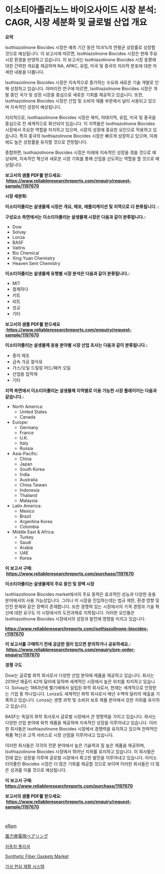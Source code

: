 <p><h1>이소티아졸리노느 바이오사이드 시장 분석: CAGR, 시장 세분화 및 글로벌 산업 개요</h1></p><p><strong>요약</strong></p>
<p><p>Isothiazolinone Biocides 시장은 예측 기간 동안 10.6%의 연평균 성장률로 성장할 것으로 예상됩니다. 이 보고서에 따르면, Isothiazolinone Biocides 시장은 현재 주요 시장 환경을 반영하고 있습니다. 이 보고서는 Isothiazolinone Biocides 시장 동향에 대한 간략한 개요를 제공하며 NA, APAC, 유럽, 미국 및 중국의 지리적 분포에 대한 자세한 내용을 다룹니다.</p><p>Isothiazolinone Biocides 시장은 지속적으로 증가하는 수요와 새로운 기술 개발로 인해 성장하고 있습니다. 아머리컨 연구에 따르면, Isothiazolinone Biocides 시장은 개발 중인 국가 및 성장 시장을 중심으로 새로운 기회를 제공하고 있습니다. 또한, Isothiazolinone Biocides 시장은 산업 및 소비자 제품 부문에서 널리 사용되고 있으며 지속적인 성장이 예상됩니다.</p><p>지리적으로, Isothiazolinone Biocides 시장은 북미, 아태지역, 유럽, 미국 및 중국을 중심으로 전 세계적으로 확산되어 있습니다. 이 지역들은 Isothiazolinone Biocides 시장에서 주요한 역할을 차지하고 있으며, 시장의 성장에 중요한 요인으로 작용하고 있습니다. 특히 중국의 Isothiazolinone Biocides 시장은 빠르게 성장하고 있으며, 미래에도 높은 성장률을 유지할 것으로 전망됩니다.</p><p>종합하면, Isothiazolinone Biocides 시장은 미래에 지속적인 성장을 겪을 것으로 예상되며, 지속적인 혁신과 새로운 시장 기회를 통해 산업을 선도하는 역할을 할 것으로 예상됩니다.</p></p>
<p><strong>보고서의 샘플 PDF를 받으세요: &nbsp;<a href="https://www.reliableresearchreports.com/enquiry/request-sample/1197670">https://www.reliableresearchreports.com/enquiry/request-sample/1197670</a></strong></p>
<p><strong>시장 세분화:</strong></p>
<p><strong> 이소티아졸리논 살생물제 시장은 개요, 배포, 애플리케이션 및 지역으로 더 분류됩니다. :</strong></p>
<p><strong>구성요소 측면에서는 이소티아졸리논 살생물제 시장은 다음과 같이 분류됩니다.:</strong></p>
<p><ul><li>Dow</li><li>Solvay</li><li>Lonza</li><li>BASF</li><li>Valtris</li><li>Bio Chemical</li><li>Xing Yuan Chemistry</li><li>Heaven Sent Chemistry</li></ul></p>
<p><strong> 이소티아졸리논 살생물제 유형별 시장 분석은 다음과 같이 분류됩니다.:</strong></p>
<p><ul><li>MIT</li><li>절제하다</li><li>키트</li><li>비트</li><li>성교</li><li>기타</li></ul></p>
<p><strong>보고서의 샘플 PDF를 받으세요 :<a href="https://www.reliableresearchreports.com/enquiry/request-sample/1197670">https://www.reliableresearchreports.com/enquiry/request-sample/1197670</a></strong></p>
<p><strong> 이소티아졸리논 살생물제 응용 분야별 시장 산업 조사는 다음과 같이 분류됩니다.:</strong></p>
<p><ul><li>종이 제조</li><li>금속 가공 절삭유</li><li>가스/오일 드릴링 머드/패커 오일</li><li>산업용 접착제</li><li>기타</li></ul></p>
<p><strong>지역 측면에서 이소티아졸리논 살생물제 지역별로 이용 가능한 시장 플레이어는 다음과 같습니다.:</strong></p>
<p><ul>
    <li>
        North America:
        <ul>
            <li>United States</li>
            <li>Canada</li>
        </ul>
    </li>
    <li>
        Europe:
        <ul>
            <li>Germany</li>
            <li>France</li>
            <li>U.K.</li>
            <li>Italy</li>
            <li>Russia</li>
        </ul>
    </li>
    <li>
        Asia-Pacific:
        <ul>
            <li>China</li>
            <li>Japan</li>
            <li>South Korea</li>
            <li>India</li>
            <li>Australia</li>
            <li>China Taiwan</li>
            <li>Indonesia</li>
            <li>Thailand</li>
            <li>Malaysia</li>
        </ul>
    </li>
    <li>
        Latin America:
        <ul>
            <li>Mexico</li>
            <li>Brazil</li>
            <li>Argentina Korea</li>
            <li>Colombia</li>
        </ul>
    </li>
    <li>
        Middle East & Africa:
        <ul>
            <li>Turkey</li>
            <li>Saudi</li>
            <li>Arabia</li>
            <li>UAE</li>
            <li>Korea</li>
        </ul>
    </li>
    </ul></p>
<p><strong>이 보고서 구매: &nbsp;<a href="https://www.reliableresearchreports.com/purchase/1197670">https://www.reliableresearchreports.com/purchase/1197670</a></strong></p>
<p><strong>이소티아졸리논 살생물제의 주요 동인 및 장벽 시장</strong></p>
<p><p>Isothiazolinone Biocides market에서의 주요 동력은 효과적인 성능과 다양한 응용 분야에서의 사용 가능성입니다. 그러나 이 시장을 진입하는데는 법규 제한, 환경 영향 및 안전 문제와 같은 장벽이 존재합니다. 또한 경쟁력 있는 시장에서의 가격 경쟁과 기술 혁신에 대한 요구도 이 시장에서의 도전과제로 지목됩니다. 이러한 요인들은 Isothiazolinone Biocides 시장에서의 성장과 발전에 영향을 미치고 있습니다.</p></p>
<p><strong><a href="https://www.reliableresearchreports.com/isothiazolinone-biocides-r1197670">https://www.reliableresearchreports.com/isothiazolinone-biocides-r1197670</a></strong></p>
<p><strong>이 보고서를 구매하기 전에 궁금한 점이 있으면 문의하거나 공유하세요.: &nbsp;<a href="https://www.reliableresearchreports.com/enquiry/pre-order-enquiry/1197670">https://www.reliableresearchreports.com/enquiry/pre-order-enquiry/1197670</a></strong></p>
<p><strong>경쟁 구도</strong></p>
<p><p>Dow는 글로벌 화학 회사로서 다양한 산업 분야에 제품을 제공하고 있습니다. 회사는 2019년 매출이 42억 달러에 달하며 세계적인 시장에서 높은 위치를 차지하고 있습니다. Solvay는 1863년에 벨기에에서 설립된 화학 회사로서, 현재는 세계적으로 인정받는 기업 중 하나입니다. Lonza도 세계적인 화학 회사로서 매년 수백억 달러의 매출을 기록하고 있습니다. Lonza는 생명 과학 및 소비자 보호 제품 분야에서 강한 지위를 유지하고 있습니다.</p><p>BASF는 독일의 화학 회사로서 글로벌 시장에서 큰 영향력을 가지고 있습니다. 회사는 다양한 산업 분야에 화학 제품을 제공하며 지속적인 성장을 이루어내고 있습니다. 이러한 회사들은 Isothiazolinone Biocides 시장에서 경쟁력을 유지하고 있으며 전략적인 제품 혁신과 고객 서비스로 시장 선점을 이루어내고 있습니다.</p><p>이러한 회사들은 각각의 전문 분야에서 높은 기술력과 질 높은 제품을 제공하며, Isothiazolinone Biocides 시장에서 뛰어난 지위를 유지하고 있습니다. 이 회사들은 전례 없는 성장을 이루며 글로벌 시장에서 확고한 발전을 이루어내고 있습니다. 아이소티아졸린 Biocides 시장은 더 많은 기회를 제공할 것으로 보이며 이러한 회사들은 더 많은 성과를 이룰 것으로 예상됩니다.</p></p>
<p><strong>이 보고서 구매: &nbsp; <a href="https://www.reliableresearchreports.com/purchase/1197670">https://www.reliableresearchreports.com/purchase/1197670</a></strong></p>
<p><strong>보고서의 샘플 PDF를 받으세요: &nbsp;<a href="https://www.reliableresearchreports.com/enquiry/request-sample/1197670">https://www.reliableresearchreports.com/enquiry/request-sample/1197670</a></strong><strong></strong></p>
<p>&nbsp;</p>
<p><p><a href="https://medium.com/@nic.neale/reram%E5%B8%82%E5%A0%B4-%E5%B8%82%E5%A0%B4cagr-%E5%B8%82%E5%A0%B4%E5%8B%95%E5%90%91-%E3%81%8A%E3%82%88%E3%81%B3%E6%88%90%E9%95%B7%E6%88%A6%E7%95%A5%E3%81%AB%E9%96%A2%E3%81%99%E3%82%8B%E6%B4%9E%E5%AF%9F-83056088c7d6">eRam</a></p><p><a href="https://github.com/hwbcz413288296/Market-Research-Report-List-1/blob/main/669085424810.md">風力発電用ベアリング</a></p><p><a href="https://medium.com/@twix678568/%EC%B9%B4-%ED%8F%B4%EB%A6%AC%EC%85%94-%EC%8B%9C%EC%9E%A5-%EA%B7%9C%EB%AA%A8-%EB%B0%8F-%EC%8B%9C%EC%9E%A5-%EB%8F%99%ED%96%A5-%EC%A0%84%EC%B2%B4-%EC%82%B0%EC%97%85-%EA%B0%9C%EC%9A%94-2024%EB%85%84%EB%B6%80%ED%84%B0-2031%EB%85%84-e29bd01272ab">자동차 폴리셔</a></p><p><a href="https://issuu.com/reportprime-2/docs/synthetic-fiber-gaskets-market-size-2030.pptx">Synthetic Fiber Gaskets Market</a></p><p><a href="https://medium.com/@jewelmohr02/%EA%B0%80%EC%83%81-%ED%98%84%EC%8B%A4-%EC%9E%AC%ED%99%9C-%EC%8B%9C%EC%8A%A4%ED%85%9C-%EC%8B%9C%EC%9E%A5-%EB%B6%84%EC%84%9D-%EA%B7%B8%EA%B2%83%EC%9D%98-cagr-%EC%8B%9C%EC%9E%A5-%EC%84%B8%EB%B6%84%ED%99%94-%EB%B0%8F-%EA%B8%80%EB%A1%9C%EB%B2%8C-%EC%82%B0%EC%97%85-%EA%B0%9C%EC%9A%94-3adedd807512">가상 현실 재활 시스템</a></p></p>